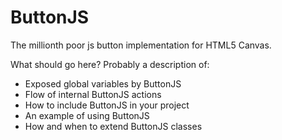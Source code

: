 # ButtonJS 

The millionth poor js button implementation for HTML5 Canvas.

What should go here? Probably a description of:
 - Exposed global variables by ButtonJS
 - Flow of internal ButtonJS actions
 - How to include ButtonJS in your project
 - An example of using ButtonJS
 - How and when to extend ButtonJS classes
